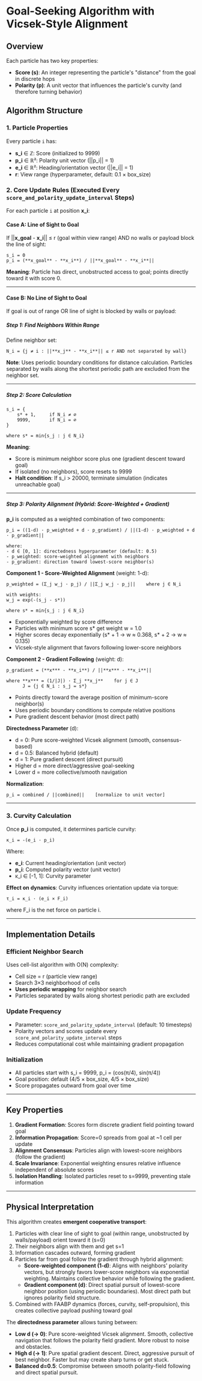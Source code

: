 # Goal-Seeking Algorithm with Vicsek-Style Alignment

## Overview
Each particle has two key properties:
- **Score (s)**: An integer representing the particle's "distance" from the goal in discrete hops
- **Polarity (p)**: A unit vector that influences the particle's curvity (and therefore turning behavior)

## Algorithm Structure

### 1. Particle Properties
Every particle `i` has:
- **s_i** ∈ ℤ: Score (initialized to 9999)
- **p_i** ∈ ℝ²: Polarity unit vector (||p_i|| = 1)
- **e_i** ∈ ℝ²: Heading/orientation vector (||e_i|| = 1)
- **r**: View range (hyperparameter, default: 0.1 × box_size)

### 2. Core Update Rules (Executed Every `score_and_polarity_update_interval` Steps)

For each particle `i` at position **x_i**:

#### **Case A: Line of Sight to Goal**
If ||**x_goal** - **x_i**|| ≤ r (goal within view range) AND no walls or payload block the line of sight:

```
s_i = 0
p_i = (**x_goal** - **x_i**) / ||**x_goal** - **x_i**||
```

**Meaning**: Particle has direct, unobstructed access to goal; points directly toward it with score 0.

---

#### **Case B: No Line of Sight to Goal**
If goal is out of range OR line of sight is blocked by walls or payload:

##### **Step 1: Find Neighbors Within Range**
Define neighbor set:
```
N_i = {j ≠ i : ||**x_j** - **x_i**|| ≤ r AND not separated by wall}
```
**Note**: Uses periodic boundary conditions for distance calculation. Particles separated by walls along the shortest periodic path are excluded from the neighbor set.

---

##### **Step 2: Score Calculation**

```
s_i = {
    s* + 1,     if N_i ≠ ∅
    9999,       if N_i = ∅
}

where s* = min{s_j : j ∈ N_i}
```

**Meaning**:
- Score is minimum neighbor score plus one (gradient descent toward goal)
- If isolated (no neighbors), score resets to 9999
- **Halt condition**: If s_i > 20000, terminate simulation (indicates unreachable goal)

---

##### **Step 3: Polarity Alignment (Hybrid: Score-Weighted + Gradient)**

**p_i** is computed as a weighted combination of two components:

```
p_i = ((1-d) · p_weighted + d · p_gradient) / ||(1-d) · p_weighted + d · p_gradient||

where:
- d ∈ [0, 1]: directedness hyperparameter (default: 0.5)
- p_weighted: score-weighted alignment with neighbors
- p_gradient: direction toward lowest-score neighbor(s)
```

**Component 1 - Score-Weighted Alignment** (weight: 1-d):
```
p_weighted = (Σ_j w_j · p_j) / ||Σ_j w_j · p_j||    where j ∈ N_i

with weights:
w_j = exp(-(s_j - s*))

where s* = min{s_j : j ∈ N_i}
```
- Exponentially weighted by score difference
- Particles with minimum score s* get weight w = 1.0
- Higher scores decay exponentially (s* + 1 → w ≈ 0.368, s* + 2 → w ≈ 0.135)
- Vicsek-style alignment that favors following lower-score neighbors

**Component 2 - Gradient Following** (weight: d):
```
p_gradient = (**x*** - **x_i**) / ||**x*** - **x_i**||

where **x*** = (1/|J|) · Σ_j **x_j**    for j ∈ J
      J = {j ∈ N_i : s_j = s*}
```
- Points directly toward the average position of minimum-score neighbor(s)
- Uses periodic boundary conditions to compute relative positions
- Pure gradient descent behavior (most direct path)

**Directedness Parameter** (d):
- d = 0: Pure score-weighted Vicsek alignment (smooth, consensus-based)
- d = 0.5: Balanced hybrid (default)
- d = 1: Pure gradient descent (direct pursuit)
- Higher d = more direct/aggressive goal-seeking
- Lower d = more collective/smooth navigation

**Normalization**:
```
p_i = combined / ||combined||    [normalize to unit vector]
```

---

### 3. Curvity Calculation

Once **p_i** is computed, it determines particle curvity:

```
κ_i = -(e_i · p_i)
```

Where:
- **e_i**: Current heading/orientation (unit vector)
- **p_i**: Computed polarity vector (unit vector)
- κ_i ∈ [-1, 1]: Curvity parameter

**Effect on dynamics**:
Curvity influences orientation update via torque:
```
τ_i = κ_i · (e_i × F_i)
```
where F_i is the net force on particle i.

---

## Implementation Details

### Efficient Neighbor Search
Uses cell-list algorithm with O(N) complexity:
- Cell size = r (particle view range)
- Search 3×3 neighborhood of cells
- **Uses periodic wrapping** for neighbor search
- Particles separated by walls along shortest periodic path are excluded

### Update Frequency
- Parameter: `score_and_polarity_update_interval` (default: 10 timesteps)
- Polarity vectors and scores update every `score_and_polarity_update_interval` steps
- Reduces computational cost while maintaining gradient propagation

### Initialization
- All particles start with s_i = 9999, p_i = (cos(π/4), sin(π/4))
- Goal position: default (4/5 × box_size, 4/5 × box_size)
- Score propagates outward from goal over time

---

## Key Properties

1. **Gradient Formation**: Scores form discrete gradient field pointing toward goal
2. **Information Propagation**: Score=0 spreads from goal at ~1 cell per update
3. **Alignment Consensus**: Particles align with lowest-score neighbors (follow the gradient)
4. **Scale Invariance**: Exponential weighting ensures relative influence independent of absolute scores
5. **Isolation Handling**: Isolated particles reset to s=9999, preventing stale information

---

## Physical Interpretation

This algorithm creates **emergent cooperative transport**:
1. Particles with clear line of sight to goal (within range, unobstructed by walls/payload) orient toward it (s=0)
2. Their neighbors align with them and get s=1
3. Information cascades outward, forming gradient
4. Particles far from goal follow the gradient through hybrid alignment:
   - **Score-weighted component (1-d)**: Aligns with neighbors' polarity vectors, but strongly favors lower-score neighbors via exponential weighting. Maintains collective behavior while following the gradient.
   - **Gradient component (d)**: Direct spatial pursuit of lowest-score neighbor position (using periodic boundaries). Most direct path but ignores polarity field structure.
5. Combined with FAABP dynamics (forces, curvity, self-propulsion), this creates collective payload pushing toward goal

The **directedness parameter** allows tuning between:
- **Low d (→ 0)**: Pure score-weighted Vicsek alignment. Smooth, collective navigation that follows the polarity field gradient. More robust to noise and obstacles.
- **High d (→ 1)**: Pure spatial gradient descent. Direct, aggressive pursuit of best neighbor. Faster but may create sharp turns or get stuck.
- **Balanced d=0.5**: Compromise between smooth polarity-field following and direct spatial pursuit.
